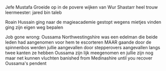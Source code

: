 Jefe Mustafa
Groeide op in de povere wijken van Wur Shastarr
heel trouw 
leermeester: jared bin taleb

Roain Hussain
ging naar de magieacademie
gestopt wegens mietjes vinden
ging zijn eigen weg bepalen

Job gone wrong:
Oussama Northwestingshire
was een edelman die beide leden had aangenomen voor hem te escorteren
MAAR
gaande door de spinnenbos werden jullie aangevallen door stepperovers
aangevallen langs twee kanten
ze hebben Oussama zijn lijk meegenomen en jullie zijn nog maar net kunnen vluchten
banished from Medinashire until you recover Oussama's pendent

